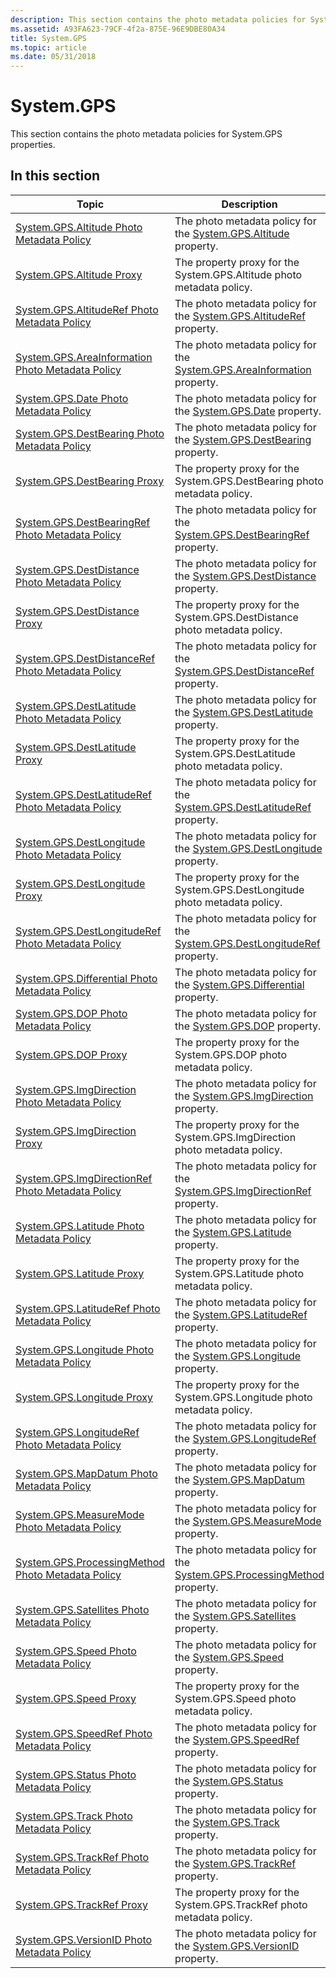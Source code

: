 ```yaml
---
description: This section contains the photo metadata policies for System.GPS properties.
ms.assetid: A93FA623-79CF-4f2a-875E-96E9DBE80A34
title: System.GPS
ms.topic: article
ms.date: 05/31/2018
---
```


# System.GPS

This section contains the photo metadata policies for System.GPS properties.

## In this section



| Topic                                                                                                          | Description                                                                                                                                        |
|----------------------------------------------------------------------------------------------------------------|----------------------------------------------------------------------------------------------------------------------------------------------------|
| [System.GPS.Altitude Photo Metadata Policy](-wic-photoprop-system-gps-altitude.md)<br/>                 | The photo metadata policy for the [System.GPS.Altitude](../properties/props-system-gps-altitude.md) property.<br/>         |
| [System.GPS.Altitude Proxy](-wic-photoprop-system-gps-altitude-proxy.md)<br/>                           | The property proxy for the System.GPS.Altitude photo metadata policy.<br/>                                                                   |
| [System.GPS.AltitudeRef Photo Metadata Policy](-wic-photoprop-system-gps-altituderef.md)<br/>           | The photo metadata policy for the [System.GPS.AltitudeRef](../properties/props-system-gps-altituderef.md) property.<br/>      |
| [System.GPS.AreaInformation Photo Metadata Policy](-wic-photoprop-system-gps-areainformation.md)<br/>   | The photo metadata policy for the [System.GPS.AreaInformation](../properties/props-system-gps-areainformation.md) property.<br/>  |
| [System.GPS.Date Photo Metadata Policy](-wic-photoprop-system-gps-date.md)<br/>                         | The photo metadata policy for the [System.GPS.Date](../properties/props-system-gps-date.md) property.<br/>             |
| [System.GPS.DestBearing Photo Metadata Policy](-wic-photoprop-system-gps-destbearing.md)<br/>           | The photo metadata policy for the [System.GPS.DestBearing](../properties/props-system-gps-destbearing.md) property.<br/>      |
| [System.GPS.DestBearing Proxy](-wic-photoprop-system-gps-destbearing-proxy.md)<br/>                     | The property proxy for the System.GPS.DestBearing photo metadata policy.<br/>                                                                |
| [System.GPS.DestBearingRef Photo Metadata Policy](-wic-photoprop-system-gps-destbearingref.md)<br/>     | The photo metadata policy for the [System.GPS.DestBearingRef](../properties/props-system-gps-destbearingref.md) property.<br/>   |
| [System.GPS.DestDistance Photo Metadata Policy](-wic-photoprop-system-gps-destdistance.md)<br/>         | The photo metadata policy for the [System.GPS.DestDistance](../properties/props-system-gps-destdistance.md) property.<br/>     |
| [System.GPS.DestDistance Proxy](-wic-photoprop-system-gps-destdistance-proxy.md)<br/>                   | The property proxy for the System.GPS.DestDistance photo metadata policy.<br/>                                                               |
| [System.GPS.DestDistanceRef Photo Metadata Policy](-wic-photoprop-system-gps-destdistanceref.md)<br/>   | The photo metadata policy for the [System.GPS.DestDistanceRef](../properties/props-system-gps-destdistanceref.md) property.<br/>  |
| [System.GPS.DestLatitude Photo Metadata Policy](-wic-photoprop-system-gps-destlatitude.md)<br/>         | The photo metadata policy for the [System.GPS.DestLatitude](../properties/props-system-gps-destlatitude.md) property.<br/>     |
| [System.GPS.DestLatitude Proxy](-wic-photoprop-system-gps-destlatitude-proxy.md)<br/>                   | The property proxy for the System.GPS.DestLatitude photo metadata policy.<br/>                                                               |
| [System.GPS.DestLatitudeRef Photo Metadata Policy](-wic-photoprop-system-gps-destlatituderef.md)<br/>   | The photo metadata policy for the [System.GPS.DestLatitudeRef](../properties/props-system-gps-destlatituderef.md) property.<br/>  |
| [System.GPS.DestLongitude Photo Metadata Policy](-wic-photoprop-system-gps-destlongitude.md)<br/>       | The photo metadata policy for the [System.GPS.DestLongitude](../properties/props-system-gps-destlongitude.md) property.<br/>    |
| [System.GPS.DestLongitude Proxy](-wic-photoprop-system-gps-destlongitude-proxy.md)<br/>                 | The property proxy for the System.GPS.DestLongitude photo metadata policy.<br/>                                                              |
| [System.GPS.DestLongitudeRef Photo Metadata Policy](-wic-photoprop-system-gps-destlongituderef.md)<br/> | The photo metadata policy for the [System.GPS.DestLongitudeRef](../properties/props-system-gps-destlongituderef.md) property.<br/> |
| [System.GPS.Differential Photo Metadata Policy](-wic-photoprop-system-gps-differential.md)<br/>         | The photo metadata policy for the [System.GPS.Differential](../properties/props-system-gps-differential.md) property.<br/>     |
| [System.GPS.DOP Photo Metadata Policy](-wic-photoprop-system-gps-dop.md)<br/>                           | The photo metadata policy for the [System.GPS.DOP](../properties/props-system-gps-dop.md) property.<br/>              |
| [System.GPS.DOP Proxy](-wic-photoprop-system-gps-dop-proxy.md)<br/>                                     | The property proxy for the System.GPS.DOP photo metadata policy.<br/>                                                                        |
| [System.GPS.ImgDirection Photo Metadata Policy](-wic-photoprop-system-gps-imgdirection.md)<br/>         | The photo metadata policy for the [System.GPS.ImgDirection](../properties/props-system-gps-imgdirection.md) property.<br/>     |
| [System.GPS.ImgDirection Proxy](-wic-photoprop-system-gps-imgdirection-proxy.md)<br/>                   | The property proxy for the System.GPS.ImgDirection photo metadata policy.<br/>                                                               |
| [System.GPS.ImgDirectionRef Photo Metadata Policy](-wic-photoprop-system-gps-imgdirectionref.md)<br/>   | The photo metadata policy for the [System.GPS.ImgDirectionRef](../properties/props-system-gps-imgdirectionref.md) property.<br/>  |
| [System.GPS.Latitude Photo Metadata Policy](-wic-photoprop-system-gps-latitude.md)<br/>                 | The photo metadata policy for the [System.GPS.Latitude](../properties/props-system-gps-latitude.md) property.<br/>         |
| [System.GPS.Latitude Proxy](-wic-photoprop-system-gps-latitude-proxy.md)<br/>                           | The property proxy for the System.GPS.Latitude photo metadata policy.<br/>                                                                   |
| [System.GPS.LatitudeRef Photo Metadata Policy](-wic-photoprop-system-gps-latituderef.md)<br/>           | The photo metadata policy for the [System.GPS.LatitudeRef](../properties/props-system-gps-latitude.md) property.<br/>      |
| [System.GPS.Longitude Photo Metadata Policy](-wic-photoprop-system-gps-longitude.md)<br/>               | The photo metadata policy for the [System.GPS.Longitude](../properties/props-system-gps-longitude.md) property.<br/>        |
| [System.GPS.Longitude Proxy](-wic-photoprop-system-gps-longitude-proxy.md)<br/>                         | The property proxy for the System.GPS.Longitude photo metadata policy.<br/>                                                                  |
| [System.GPS.LongitudeRef Photo Metadata Policy](-wic-photoprop-system-gps-longituderef.md)<br/>         | The photo metadata policy for the [System.GPS.LongitudeRef](../properties/props-system-gps-longituderef.md) property.<br/>     |
| [System.GPS.MapDatum Photo Metadata Policy](-wic-photoprop-system-gps-mapdatum.md)<br/>                 | The photo metadata policy for the [System.GPS.MapDatum](../properties/props-system-gps-mapdatum.md) property.<br/>         |
| [System.GPS.MeasureMode Photo Metadata Policy](-wic-photoprop-system-gps-measuremode.md)<br/>           | The photo metadata policy for the [System.GPS.MeasureMode](../properties/props-system-gps-measuremode.md) property.<br/>      |
| [System.GPS.ProcessingMethod Photo Metadata Policy](-wic-photoprop-system-gps-processingmethod.md)<br/> | The photo metadata policy for the [System.GPS.ProcessingMethod](../properties/props-system-gps-processingmethod.md) property.<br/> |
| [System.GPS.Satellites Photo Metadata Policy](-wic-photoprop-system-gps-satellites.md)<br/>             | The photo metadata policy for the [System.GPS.Satellites](../properties/props-system-gps-satellites.md) property.<br/>       |
| [System.GPS.Speed Photo Metadata Policy](-wic-photoprop-system-gps-speed.md)<br/>                       | The photo metadata policy for the [System.GPS.Speed](../properties/props-system-gps-speed.md) property.<br/>            |
| [System.GPS.Speed Proxy](-wic-photoprop-system-gps-speed-proxy.md)<br/>                                 | The property proxy for the System.GPS.Speed photo metadata policy.<br/>                                                                      |
| [System.GPS.SpeedRef Photo Metadata Policy](-wic-photoprop-system-gps-speedref.md)<br/>                 | The photo metadata policy for the [System.GPS.SpeedRef](../properties/props-system-gps-speedref.md) property.<br/>         |
| [System.GPS.Status Photo Metadata Policy](-wic-photoprop-system-gps-status.md)<br/>                     | The photo metadata policy for the [System.GPS.Status](../properties/props-system-gps-status.md) property.<br/>           |
| [System.GPS.Track Photo Metadata Policy](-wic-photoprop-system-gps-track.md)<br/>                       | The photo metadata policy for the [System.GPS.Track](../properties/props-system-gps-track.md) property.<br/>            |
| [System.GPS.TrackRef Photo Metadata Policy](-wic-photoprop-system-gps-trackref.md)<br/>                 | The photo metadata policy for the [System.GPS.TrackRef](../properties/props-system-gps-trackref.md) property.<br/>         |
| [System.GPS.TrackRef Proxy](-wic-photoprop-system-gps-trackref-proxy.md)<br/>                           | The property proxy for the System.GPS.TrackRef photo metadata policy.<br/>                                                                   |
| [System.GPS.VersionID Photo Metadata Policy](-wic-photoprop-system-gps-versionid.md)<br/>               | The photo metadata policy for the [System.GPS.VersionID](../properties/props-system-gps-versionid.md) property.<br/>        |



 

 

 
